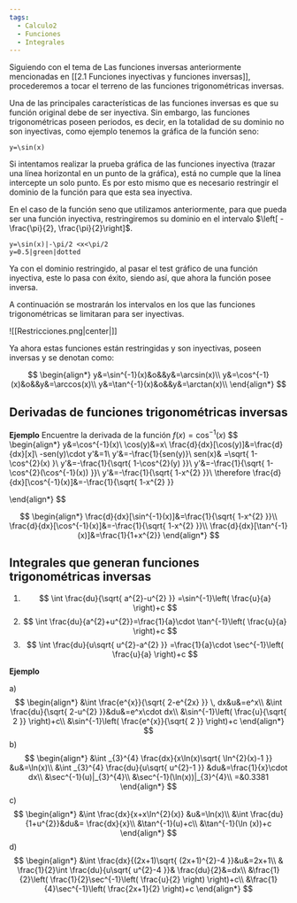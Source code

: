 ```yaml
---
tags:
  - Calculo2
  - Funciones
  - Integrales
---
```

Siguiendo con el tema de Las funciones inversas anteriormente mencionadas en [[2.1 Funciones inyectivas y funciones inversas]], procederemos a tocar el terreno de las funciones trigonométricas inversas.

Una de las principales características de las funciones inversas es que su función original debe de ser inyectiva. Sin embargo, las funciones trigonométricas poseen periodos, es decir, en la totalidad de su dominio no son inyectivas, como ejemplo tenemos la gráfica de la función seno:
```desmos-graph
y=\sin(x)
```

Si intentamos realizar la prueba gráfica de las funciones inyectiva (trazar una línea horizontal en un punto de la gráfica), está no cumple que la línea intercepte un solo punto.
Es por esto mismo que es necesario restringir el dominio de la función para que esta sea inyectiva.

En el caso de la función seno que utilizamos anteriormente, para que pueda ser una función inyectiva, restringiremos su dominio en el intervalo $\left[ -\frac{\pi}{2}, \frac{\pi}{2}\right]$.

```desmos-graph
y=\sin(x)|-\pi/2 <x<\pi/2
y=0.5|green|dotted

```
Ya con el dominio restringido, al pasar el test gráfico de una función inyectiva, este lo pasa con éxito, siendo así, que ahora la función posee inversa.

A continuación se mostrarán los intervalos en los que las funciones trigonométricas se limitaran para ser inyectivas.

![[Restricciones.png|center|]]

Ya ahora estas funciones están restringidas y son inyectivas, poseen inversas y se denotan como:

$$
\begin{align*}
y&=\sin^{-1}(x)&o&&y&=\arcsin(x)\\
y&=\cos^{-1}(x)&o&&y&=\arccos(x)\\
y&=\tan^{-1}(x)&o&&y&=\arctan(x)\\
\end{align*}
$$

## Derivadas de funciones trigonométricas inversas

**Ejemplo**
Encuentre la derivada de la función $f(x)=\cos^{-1}(x)$
$$
\begin{align*}
y&=\cos^{-1}(x)\\
\cos(y)&=x\\
\frac{d}{dx}[\cos(y)]&=\frac{d}{dx}[x]\\
-sen(y)\cdot y'&=1\\
y'&=-\frac{1}{sen(y)}\\
sen(x)& =\sqrt{ 1-\cos^{2}(x) }\\
y'&=-\frac{1}{\sqrt{ 1-\cos^{2}(y) }}\\
y'&=-\frac{1}{\sqrt{ 1-\cos^{2}(\cos^{-1}(x)) }}\\
y'&=-\frac{1}{\sqrt{ 1-x^{2} }}\\
\therefore \frac{d}{dx}[\cos^{-1}(x)]&=-\frac{1}{\sqrt{ 1-x^{2} }}

\end{align*}
$$

$$
\begin{align*}
\frac{d}{dx}[\sin^{-1}(x)]&=\frac{1}{\sqrt{ 1-x^{2} }}\\
\frac{d}{dx}[\cos^{-1}(x)]&=-\frac{1}{\sqrt{ 1-x^{2} }}\\
\frac{d}{dx}[\tan^{-1}(x)]&=\frac{1}{1+x^{2}}
\end{align*}
$$

## Integrales que generan funciones trigonométricas inversas

1) $$
\int \frac{du}{\sqrt{ a^{2}-u^{2} }}  =\sin^{-1}\left( \frac{u}{a} \right)+c
$$
2) $$
\int \frac{du}{a^{2}+u^{2}}=\frac{1}{a}\cdot \tan^{-1}\left( \frac{u}{a} \right)+c
$$
3) $$
\int \frac{du}{u\sqrt{ u^{2}-a^{2} }} =\frac{1}{a}\cdot \sec^{-1}\left( \frac{u}{a} \right)+c
$$

**Ejemplo**

a)
$$
\begin{align*}
&\int \frac{e^{x}}{\sqrt{ 2-e^{2x} }} \, dx&u&=e^x\\
&\int \frac{du}{\sqrt{ 2-u^{2} }}&du&=e^x\cdot dx\\
&\sin^{-1}\left( \frac{u}{\sqrt{ 2 }} \right)+c\\
&\sin^{-1}\left( \frac{e^{x}}{\sqrt{ 2 }} \right)+c 
\end{align*} 
$$
b)
$$
\begin{align*}
&\int _{3}^{4} \frac{dx}{x\ln(x)\sqrt{ \ln^{2}(x)-1 }} &u&=\ln(x)\\
&\int _{3}^{4} \frac{du}{u\sqrt{ u^{2}-1 }} &du&=\frac{1}{x}\cdot dx\\
&\sec^{-1}(u)|_{3}^{4}\\
&\sec^{-1}(\ln(x))|_{3}^{4}\\
=&0.3381
\end{align*}
$$
c)
$$
\begin{align*}
&\int  \frac{dx}{x+x\ln^{2}(x)} &u&=\ln(x)\\
&\int \frac{du}{1+u^{2}}&du&= \frac{dx}{x}\\
&\tan^{-1}(u)+c\\
&\tan^{-1}(\ln (x))+c
\end{align*}
$$
d)
$$
\begin{align*}
&\int  \frac{dx}{(2x+1)\sqrt{ (2x+1)^{2}-4 }}&u&=2x+1\\
& \frac{1}{2}\int \frac{du}{u\sqrt{ u^{2}-4 }}& \frac{du}{2}&=dx\\
&\frac{1}{2}\left( \frac{1}{2}\sec^{-1}\left( \frac{u}{2} \right) \right)+c\\
&\frac{1}{4}\sec^{-1}\left( \frac{2x+1}{2} \right)+c  
\end{align*}
$$